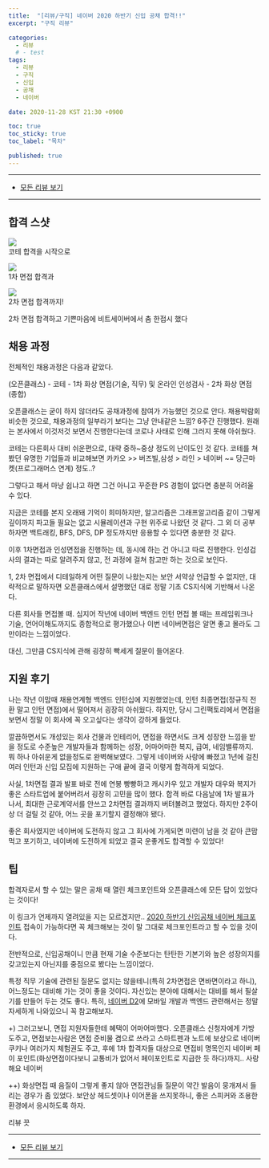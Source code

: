 ```yaml
---
title:  "[리뷰/구직] 네이버 2020 하반기 신입 공채 합격!!"
excerpt: "구직 리뷰"

categories:
  - 리뷰
  # - test
tags:
  - 리뷰
  - 구직
  - 신입
  - 공채
  - 네이버

date: 2020-11-28 KST 21:30 +0900

toc: true
toc_sticky: true
toc_label: "목차"

published: true
---
```


- - -

 - [모든 리뷰 보기](/reviews)

- - -

## 합격 스샷
![](/assets/images/posts/review/2020-naver-open-recruitment/testpass.png)
<br>
코테 합격을 시작으로

![](/assets/images/posts/review/2020-naver-open-recruitment/firstpass.png)
<br>
1차 면접 합격과

![](/assets/images/posts/review/2020-naver-open-recruitment/finalpass.png)
<br>
2차 면접 합격까지!

2차 면접 합격하고 기쁜마음에 비트세이버에서 춤 한접시 했다

## 채용 과정
전체적인 채용과정은 다음과 같았다.

(오픈클래스) - 코테 - 1차 화상 면접(기술, 직무) 및 온라인 인성검사 - 2차 화상 면접(종합)

오픈클래스는 굳이 하지 않더라도 공채과정에 참여가 가능했던 것으로 안다. 채용박람회 비슷한 것으로, 채용과정의 일부라기 보다는 그냥 안내같은 느낌? 6주간 진행했다. 원래는 본사에서 이것저것 보면서 진행한다는데 코로나 사태로 인해 그러지 못해 아쉬웠다.

코테는 다른회사 대비 쉬운편으로, 대략 중하~중상 정도의 난이도인 것 같다.
코테를 쳐봤던 유명한 기업들과 비교해보면 카카오 >> 버즈빌,삼성 > 라인 > 네이버 ~= 당근마켓(프로그래머스 연계) 정도..?

그렇다고 해서 마냥 쉽냐고 하면 그건 아니고 꾸준한 PS 경험이 없다면 충분히 어려울 수 있다.

지금은 코테를 본지 오래돼 기억이 희미하지만, 알고리즘은 그래프알고리즘 같이 그렇게 깊이까지 파고들 필요는 없고 시뮬레이션과 구현 위주로 나왔던 것 같다. 그 외 더 공부하자면 백트래킹, BFS, DFS, DP 정도까지만 응용할 수 있다면 충분한 것 같다.

이후 1차면접과 인성면접을 진행하는 데, 동시에 하는 건 아니고 따로 진행한다. 인성검사의 결과는 따로 알려주지 않고, 전 과정에 걸쳐 참고만 하는 것으로 보인다.

1, 2차 면접에서 디테일하게 어떤 질문이 나왔는지는 보안 서약상 언급할 수 없지만, 대략적으로 말하자면 오픈클래스에서 설명했던 대로 정말 기초 CS지식에 기반해서 나온다.

다른 회사들 면접볼 때. 심지어 작년에 네이버 백엔드 인턴 면접 볼 때는 프레임워크나 기술, 언어이해도까지도 종합적으로 평가했으나 이번 네이버면접은 알면 좋고 몰라도 그만이라는 느낌이었다.

대신, 그만큼 CS지식에 관해 굉장히 빡세게 질문이 들어온다.

## 지원 후기
나는 작년 이맘때 채용연계형 백엔드 인턴십에 지원했었는데, 인턴 최종면접(정규직 전환 말고 인턴 면접)에서 떨어져서 굉장히 아쉬웠다. 하지만, 당시 그린팩토리에서 면접을 보면서 정말 이 회사에 꼭 오고싶다는 생각이 강하게 들었다.

깔끔하면서도 개성있는 회사 건물과 인테리어, 면접을 하면서도 크게 성장한 느낌을 받을 정도로 수준높은 개발자들과 함께하는 성장, 어마어마한 복지, 급여, 네임밸류까지. 뭐 하나 아쉬운게 없을정도로 완벽해보였다. 그렇게 네이버와 사랑에 빠졌고 1년에 걸친 여러 인턴과 신입 모집에 지원하는 구애 끝에 결국 이렇게 합격하게 되었다.

사실, 1차면접 결과 발표 바로 전에 연봉 빵빵하고 캐시카우 있고 개발자 대우와 복지가 좋은 스타트업에 붙어버려서 굉장히 고민을 많이 했다. 합격 바로 다음날에 1차 발표가 나서, 최대한 근로계약서를 안쓰고 2차면접 결과까지 버텨볼려고 했었다. 하지만 2주이상 더 걸릴 것 같아, 어느 곳을 포기할지 결정해야 됐다.

좋은 회사였지만 네이버에 도전하지 않고 그 회사에 가게되면 미련이 남을 것 같아 큰맘먹고 포기하고, 네이버에 도전하게 되었고 결국 운좋게도 합격할 수 있었다!

## 팁
합격자로서 할 수 있는 말은 공채 때 열린 체크포인트와 오픈클래스에 모든 답이 있었다는 것이다!

이 링크가 언제까지 열려있을 지는 모르겠지만.. [2020 하반기 신입공채 네이버 체크포인트](https://campaign.naver.com/recruit2020/checkpoint/) 접속이 가능하다면 꼭 체크해보는 것이 말 그대로 체크포인트라고 할 수 있을 것이다.

전반적으로, 신입공채이니 만큼 현재 기술 수준보다는 탄탄한 기본기와 높은 성장의지를 갖고있는지 아닌지를 중점으로 봤다는 느낌이었다.

특정 직무 기술에 관련된 질문도 없지는 않을테니(특히 2차면접은 면바면이라고 하니), 어느정도는 대비해 가는 것이 좋을 것이다. 자신있는 분야에 대해서는 대비를 해서 필살기를 만들어 두는 것도 좋다. 특히, [네이버 D2](https://d2.naver.com/home)에 모바일 개발과 백엔드 관련해서는 정말 자세하게 나와있으니 꼭 참고해보자.

+) 그러고보니, 면접 지원자들한테 혜택이 어마어마했다. 오픈클래스 신청자에게 가방도주고, 면접보는사람은 면접 준비물 겸으로 쓰라고 스마트펜과 노트에 보상으로 네이버 쿠키나 여러가지 체험권도 주고, 후에 1차 합격자들 대상으로 면접비 명목인지 네이버 페이 포인트(화상면접이다보니 교통비가 없어서 페이포인트로 지급한 듯 하다)까지.. 사랑해요 네이버

++) 화상면접 때 음질이 그렇게 좋지 않아 면접관님들 질문이 약간 발음이 뭉개져서 들리는 경우가 좀 있었다. 보안상 헤드셋이나 이어폰을 쓰지못하니, 좋은 스피커와 조용한 환경에서 응시하도록 하자.

리뷰 끗

- - -

 - [모든 리뷰 보기](/reviews)

- - -